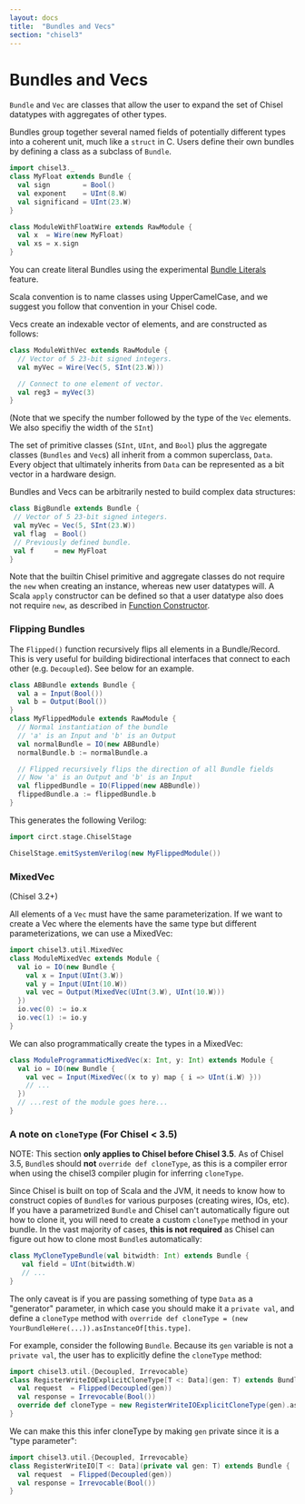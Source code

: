 ```yaml
---
layout: docs
title:  "Bundles and Vecs"
section: "chisel3"
---
```


# Bundles and Vecs

`Bundle` and `Vec` are classes that allow the user to expand the set of Chisel datatypes with aggregates of other types.

Bundles group together several named fields of potentially different types into a coherent unit, much like a `struct` in
C. Users define their own bundles by defining a class as a subclass of `Bundle`.

```scala mdoc:silent
import chisel3._
class MyFloat extends Bundle {
  val sign        = Bool()
  val exponent    = UInt(8.W)
  val significand = UInt(23.W)
}

class ModuleWithFloatWire extends RawModule {
  val x  = Wire(new MyFloat)
  val xs = x.sign
}
```

You can create literal Bundles using the experimental [Bundle Literals](https://github.com/chipsalliance/chisel/blob/b83e63d21e1f1cd7f6d61b0ffd93dae60c74cade/docs/src/appendix/experimental-features.md#bundle-literals) feature.

Scala convention is to name classes using UpperCamelCase, and we suggest you follow that convention in your Chisel code.

Vecs create an indexable vector of elements, and are constructed as follows:

```scala mdoc:silent
class ModuleWithVec extends RawModule {
  // Vector of 5 23-bit signed integers.
  val myVec = Wire(Vec(5, SInt(23.W)))

  // Connect to one element of vector.
  val reg3 = myVec(3)
}
```

(Note that we specify the number followed by the type of the `Vec` elements. We also specifiy the width of the `SInt`)

The set of primitive classes
(`SInt`, `UInt`, and `Bool`) plus the aggregate
classes (`Bundles` and `Vec`s) all inherit from a common
superclass, `Data`.  Every object that ultimately inherits from
`Data` can be represented as a bit vector in a hardware design.

Bundles and Vecs can be arbitrarily nested to build complex data
structures:

```scala mdoc:silent
class BigBundle extends Bundle {
 // Vector of 5 23-bit signed integers.
 val myVec = Vec(5, SInt(23.W))
 val flag  = Bool()
 // Previously defined bundle.
 val f     = new MyFloat
}
```

Note that the builtin Chisel primitive and aggregate classes do not
require the `new` when creating an instance, whereas new user
datatypes will.  A Scala `apply` constructor can be defined so
that a user datatype also does not require `new`, as described in
[Function Constructor](../explanations/functional-module-creation).

### Flipping Bundles

The `Flipped()` function recursively flips all elements in a Bundle/Record. This is very useful for building bidirectional interfaces that connect to each other (e.g. `Decoupled`). See below for an example.

```scala mdoc:silent
class ABBundle extends Bundle {
  val a = Input(Bool())
  val b = Output(Bool())
}
class MyFlippedModule extends RawModule {
  // Normal instantiation of the bundle
  // 'a' is an Input and 'b' is an Output
  val normalBundle = IO(new ABBundle)
  normalBundle.b := normalBundle.a

  // Flipped recursively flips the direction of all Bundle fields
  // Now 'a' is an Output and 'b' is an Input
  val flippedBundle = IO(Flipped(new ABBundle))
  flippedBundle.a := flippedBundle.b
}
```

This generates the following Verilog:

```scala mdoc:verilog
import circt.stage.ChiselStage

ChiselStage.emitSystemVerilog(new MyFlippedModule())
```

### MixedVec

(Chisel 3.2+)

All elements of a `Vec` must have the same parameterization. If we want to create a Vec where the elements have the same type but different parameterizations, we can use a MixedVec:

```scala mdoc:silent
import chisel3.util.MixedVec
class ModuleMixedVec extends Module {
  val io = IO(new Bundle {
    val x = Input(UInt(3.W))
    val y = Input(UInt(10.W))
    val vec = Output(MixedVec(UInt(3.W), UInt(10.W)))
  })
  io.vec(0) := io.x
  io.vec(1) := io.y
}
```

We can also programmatically create the types in a MixedVec:

```scala mdoc:silent
class ModuleProgrammaticMixedVec(x: Int, y: Int) extends Module {
  val io = IO(new Bundle {
    val vec = Input(MixedVec((x to y) map { i => UInt(i.W) }))
    // ...
  })
  // ...rest of the module goes here...
}
```

### A note on `cloneType` (For Chisel < 3.5)

NOTE: This section **only applies to Chisel before Chisel 3.5**.
As of Chisel 3.5, `Bundle`s should **not** `override def cloneType`,
as this is a compiler error when using the chisel3 compiler plugin for inferring `cloneType`.

Since Chisel is built on top of Scala and the JVM,
it needs to know how to construct copies of `Bundle`s for various
purposes (creating wires, IOs, etc).
If you have a parametrized `Bundle` and Chisel can't automatically figure out how to
clone it, you will need to create a custom `cloneType` method in your bundle.
In the vast majority of cases, **this is not required**
as Chisel can figure out how to clone most `Bundle`s automatically:

```scala mdoc:silent
class MyCloneTypeBundle(val bitwidth: Int) extends Bundle {
   val field = UInt(bitwidth.W)
   // ...
}
```

The only caveat is if you are passing something of type `Data` as a "generator" parameter,
in which case you should make it a `private val`, and define a `cloneType` method with
`override def cloneType = (new YourBundleHere(...)).asInstanceOf[this.type]`.

For example, consider the following `Bundle`. Because its `gen` variable is not a `private val`, the user has to
explicitly define the `cloneType` method:

<!-- Cannot compile this because the cloneType is now an error -->
```scala
import chisel3.util.{Decoupled, Irrevocable}
class RegisterWriteIOExplicitCloneType[T <: Data](gen: T) extends Bundle {
  val request  = Flipped(Decoupled(gen))
  val response = Irrevocable(Bool())
  override def cloneType = new RegisterWriteIOExplicitCloneType(gen).asInstanceOf[this.type]
}
```

We can make this this infer cloneType by making `gen` private since it is a "type parameter":

```scala mdoc:silent
import chisel3.util.{Decoupled, Irrevocable}
class RegisterWriteIO[T <: Data](private val gen: T) extends Bundle {
  val request  = Flipped(Decoupled(gen))
  val response = Irrevocable(Bool())
}
```
